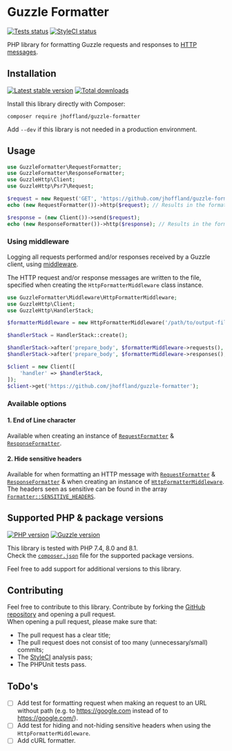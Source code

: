 # Guzzle Formatter

[![Tests status](https://github.com/joephoffland/guzzle-formatter/actions/workflows/testing.yml/badge.svg)](https://github.com/jhoffland/guzzle-formatter/actions/workflows/testing.yml)
[![StyleCI status](https://github.styleci.io/repos/470917304/shield?style=flat&branch=main)](https://github.styleci.io/repos/470917304?branch=main)

PHP library for formatting Guzzle requests and responses to [HTTP messages](https://developer.mozilla.org/en-US/docs/Web/HTTP/Messages).


## Installation

[![Latest stable version](http://poser.pugx.org/jhoffland/guzzle-formatter/v)](https://packagist.org/packages/jhoffland/guzzle-formatter)
[![Total downloads](http://poser.pugx.org/jhoffland/guzzle-formatter/downloads)](https://packagist.org/packages/jhoffland/guzzle-formatter)

Install this library directly with Composer:

```shell
composer require jhoffland/guzzle-formatter
```

Add `--dev` if this library is not needed in a production environment.

## Usage

```php
use GuzzleFormatter\RequestFormatter;
use GuzzleFormatter\ResponseFormatter;
use GuzzleHttp\Client;
use GuzzleHttp\Psr7\Request;

$request = new Request('GET', 'https://github.com/jhoffland/guzzle-formatter');
echo (new RequestFormatter())->http($request); // Results in the formatted HTTP request message.

$response = (new Client())->send($request);
echo (new ResponseFormatter())->http($response); // Results in the formatted HTTP response message.
```

### Using middleware

Logging all requests performed and/or responses received by a Guzzle client, using [middleware](https://docs.guzzlephp.org/en/stable/handlers-and-middleware.html#middleware).

The HTTP request and/or response messages are written to the file, specified when creating the `HttpFormatterMiddleware` class instance.

```php
use GuzzleFormatter\Middleware\HttpFormatterMiddleware;
use GuzzleHttp\Client;
use GuzzleHttp\HandlerStack;

$formatterMiddleware = new HttpFormatterMiddleware('/path/to/output-file.txt');

$handlerStack = HandlerStack::create();

$handlerStack->after('prepare_body', $formatterMiddleware->requests(), 'http_request_formatter');
$handlerStack->after('prepare_body', $formatterMiddleware->responses(), 'http_response_formatter');

$client = new Client([
    'handler' => $handlerStack,
]);
$client->get('https://github.com/jhoffland/guzzle-formatter');
```

### Available options

#### 1. End of Line character

Available when creating an instance of [`RequestFormatter`](src/RequestFormatter.php) & [`ResponseFormatter`](src/ResponseFormatter.php).

#### 2. Hide sensitive headers

Available for when formatting an HTTP message with [`RequestFormatter`](src/RequestFormatter.php) & [`ResponseFormatter`](src/ResponseFormatter.php) & when creating an instance of [`HttpFormatterMiddleware`](src/Middleware/HttpFormatterMiddleware.php).<br />
The headers seen as sensitive can be found in the array [`Formatter::SENSITIVE_HEADERS`](src/Formatter.php).


## Supported PHP & package versions

[![PHP version](http://poser.pugx.org/jhoffland/guzzle-formatter/require/php)](composer.json)
[![Guzzle version](https://poser.pugx.org/jhoffland/guzzle-formatter/require/guzzlehttp/guzzle)](composer.json)

This library is tested with PHP 7.4, 8.0 and 8.1.<br />
Check the [`composer.json`](composer.json) file for the supported package versions.

Feel free to add support for additional versions to this library.


## Contributing

Feel free to contribute to this library. Contribute by forking the [GitHub repository](https://github.com/jhoffland/guzzle-formatter) and opening a pull request.<br />
When opening a pull request, please make sure that:

- The pull request has a clear title;
- The pull request does not consist of too many (unnecessary/small) commits;
- The [StyleCI](https://github.styleci.io/repos/470917304) analysis pass;
- The PHPUnit tests pass.


## ToDo's

- [ ] Add test for formatting request when making an request to an URL without path (e.g. to https://google.com instead of to https://google.com/).
- [ ] Add test for hiding and not-hiding sensitive headers when using the `HttpFormatterMiddleware`.
- [ ] Add cURL formatter.